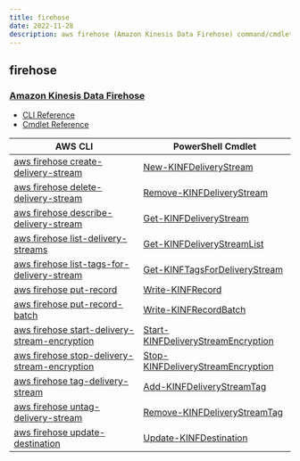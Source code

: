 ```yaml
---
title: firehose
date: 2022-11-28
description: aws firehose (Amazon Kinesis Data Firehose) command/cmdlet list.
---
```


## firehose

### [Amazon Kinesis Data Firehose](https://aws.amazon.com/data-firehose/)

* [CLI Reference](https://docs.aws.amazon.com/cli/latest/reference/firehose/index.html)
* [Cmdlet Reference](https://docs.aws.amazon.com/powershell/latest/reference/items/Amazon_Kinesis_Firehose_cmdlets.html)

|AWS CLI|PowerShell Cmdlet|
|----|----|
|[aws firehose create-delivery-stream](https://docs.aws.amazon.com/cli/latest/reference/firehose/create-delivery-stream.html)|[New-KINFDeliveryStream](https://docs.aws.amazon.com/powershell/latest/reference/items/New-KINFDeliveryStream.html)|
|[aws firehose delete-delivery-stream](https://docs.aws.amazon.com/cli/latest/reference/firehose/delete-delivery-stream.html)|[Remove-KINFDeliveryStream](https://docs.aws.amazon.com/powershell/latest/reference/items/Remove-KINFDeliveryStream.html)|
|[aws firehose describe-delivery-stream](https://docs.aws.amazon.com/cli/latest/reference/firehose/describe-delivery-stream.html)|[Get-KINFDeliveryStream](https://docs.aws.amazon.com/powershell/latest/reference/items/Get-KINFDeliveryStream.html)|
|[aws firehose list-delivery-streams](https://docs.aws.amazon.com/cli/latest/reference/firehose/list-delivery-streams.html)|[Get-KINFDeliveryStreamList](https://docs.aws.amazon.com/powershell/latest/reference/items/Get-KINFDeliveryStreamList.html)|
|[aws firehose list-tags-for-delivery-stream](https://docs.aws.amazon.com/cli/latest/reference/firehose/list-tags-for-delivery-stream.html)|[Get-KINFTagsForDeliveryStream](https://docs.aws.amazon.com/powershell/latest/reference/items/Get-KINFTagsForDeliveryStream.html)|
|[aws firehose put-record](https://docs.aws.amazon.com/cli/latest/reference/firehose/put-record.html)|[Write-KINFRecord](https://docs.aws.amazon.com/powershell/latest/reference/items/Write-KINFRecord.html)|
|[aws firehose put-record-batch](https://docs.aws.amazon.com/cli/latest/reference/firehose/put-record-batch.html)|[Write-KINFRecordBatch](https://docs.aws.amazon.com/powershell/latest/reference/items/Write-KINFRecordBatch.html)|
|[aws firehose start-delivery-stream-encryption](https://docs.aws.amazon.com/cli/latest/reference/firehose/start-delivery-stream-encryption.html)|[Start-KINFDeliveryStreamEncryption](https://docs.aws.amazon.com/powershell/latest/reference/items/Start-KINFDeliveryStreamEncryption.html)|
|[aws firehose stop-delivery-stream-encryption](https://docs.aws.amazon.com/cli/latest/reference/firehose/stop-delivery-stream-encryption.html)|[Stop-KINFDeliveryStreamEncryption](https://docs.aws.amazon.com/powershell/latest/reference/items/Stop-KINFDeliveryStreamEncryption.html)|
|[aws firehose tag-delivery-stream](https://docs.aws.amazon.com/cli/latest/reference/firehose/tag-delivery-stream.html)|[Add-KINFDeliveryStreamTag](https://docs.aws.amazon.com/powershell/latest/reference/items/Add-KINFDeliveryStreamTag.html)|
|[aws firehose untag-delivery-stream](https://docs.aws.amazon.com/cli/latest/reference/firehose/untag-delivery-stream.html)|[Remove-KINFDeliveryStreamTag](https://docs.aws.amazon.com/powershell/latest/reference/items/Remove-KINFDeliveryStreamTag.html)|
|[aws firehose update-destination](https://docs.aws.amazon.com/cli/latest/reference/firehose/update-destination.html)|[Update-KINFDestination](https://docs.aws.amazon.com/powershell/latest/reference/items/Update-KINFDestination.html)|


